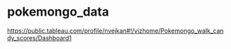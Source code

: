 # pokemongo_data

https://public.tableau.com/profile/nvejkan#!/vizhome/Pokemongo_walk_candy_scores/Dashboard1

